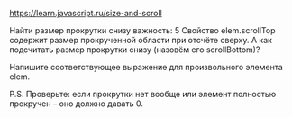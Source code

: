 
https://learn.javascript.ru/size-and-scroll

Найти размер прокрутки снизу
важность: 5
Свойство elem.scrollTop содержит размер прокрученной области при отсчёте сверху. А как подсчитать размер прокрутки снизу (назовём его scrollBottom)?

Напишите соответствующее выражение для произвольного элемента elem.

P.S. Проверьте: если прокрутки нет вообще или элемент полностью прокручен – оно должно давать 0.